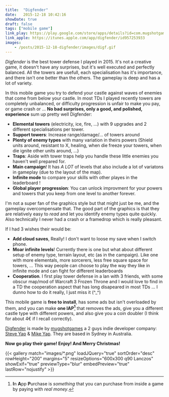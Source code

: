 ```yaml
---
title:  "Digfender"
date:   2015-12-18 10:42:16
showDate: true
draft: false
tags: ["mobile game"]
link_play: https://play.google.com/store/apps/details?id=com.mugshotgames.digfender
link_apple: https://itunes.apple.com/app/digfender/id957253933
images:
    - /posts/2015-12-18-digfender/images/digf.gif
---
```

*Digfender* is the best tower defense I played in 2015. It's not a creative game, it doesn't have any surprises, but it's well executed and perfectly balanced. All the towers are usefull, each specialisation has it's importance, and there isn't one better than the others. The gameplay is deep and has a lot of variety.<!--more-->

In this mobile game you try to defend your castle against waves of enemies that come from below your castle.
In most TDs I played recently towers are completely unbalanced, or difficulty progression is unfair to make you pay, or game crash or ...
**No bad surprises, only a good, and polished, experience** sum up pretty well Digfender:

 * **Elemental towers** (electricity, ice, fire, ...) with 9 upgrades and 2 different specialisations per tower.
 * **Support towers**: Increase range/damage/... of towers around
 * **Plenty of enemy types** with many variation in theirs powers (Shield units around, resistant to X, healing, when die freeze your towers, when die ignite other units around, ...)
 * **Traps**: Aside with tower traps help you handle these little enemies you haven't well prepared for.
 * **Main campaign**! It has *A LOT* of levels that also include a lot of variatons in gameplay (due to the layout of the map).
 * **Infinite mode** to compare your skills with other playes in the leaderboard !
 * **Global player progression**: You can unlock improvment for your powers and towers that you keep from one level to another forever.

I'm not a super fan of the graphics style but that might just be me, and the gameplay overcompensate that. The good part of the graphics is that they are relatively easy to *read* and let you identify enemy types quite quickly.
Also technically I never had a crash or a framedrop which is really pleasant.

If I had 3 wishes their would be:

 * **Add cloud saves**, Really! I don't want to loose my save when I switch phone.
 * **Moar infinite levels**! Currently there is one but what about different setup of enemy type, terrain layout, etc (as in the campaign). Like one with more elementals, more sorcerers, less free square space for towers, ... This way people can choose to play the way they like in infinite mode and can fight for different leaderboards
 * **Cooperation**. I first play tower defense in a lan with 3 friends, with some obscur map/mod of Warcraft 3 Frozen Throne and I would love to find in a TD the cooperation aspect that has long disapeared in most TDs ... I dunno how to do it really, I just miss it (^_^)

This mobile game is **free to install**, has some ads but isn't overloaded by them, and you can make **one IAP[^1]** that removes the ads, give you a different castle type with different powers, and also give you a coin doubler (I think for about 4€ if I recall correctly).

[Digfender](https://www.mugshotgames.com/games/digfender/) is made by [mugshotgames](https://www.mugshotgames.com/) a 2 guys indie developer company: [Steve Yap](https://twitter.com/steve_yap) & [Mike Yap](https://twitter.com/mikeyapdesign). They are based in Sydney in Australia.

**Now go play their game! Enjoy! And Merry Christmas!**

{{< gallery
    match="images/*.png"
    loadJQuery="true"
    sortOrder="desc"
    rowHeight="200"
    margins="5"
    resizeOptions="600x300 q90 Lanczos"
    showExif="true"
    previewType="blur"
    embedPreview="true"
    lastRow="nojustify" >}}

[^1]: **I**n **A**pp **P**urchase is *something* that you can purchase from inside a game by paying with *real money*.
